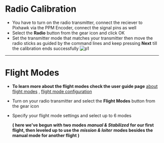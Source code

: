 # Radio Calibration
* You have to turn on the radio transmitter, connect the reciever to Pixhawk via the PPM Encoder, connect the signal pins as well
* Select the **Radio** button from the gear icon and click OK
* Set the transmitter mode that matches your transmitter then move the radio sticks as guided by the command lines and keep pressing **Next** till the calibration ends successfully
![p1](https://docs.px4.io/master/images/qgc/setup/radio_sticks_throttle.jpg)
_____________________________________________________________________________________________________________
# Flight Modes
* **To learn more about the flight modes check the user guide page** 
    [about flight modes](https://docs.px4.io/master/en/getting_started/flight_modes.html) , [flight mode configuration](https://docs.px4.io/master/en/config/flight_mode.html)
* Turn on your radio transmitter and select the **Flight Modes** button from the gear icon
* Specify your flight mode settings and select up to 6 modes 

  **( here we've begun with two modes** ***manual & Stabilized*** **for our first flight, then leveled up to use the** ***mission & loiter*** **modes besides the manual mode for another flight )**
